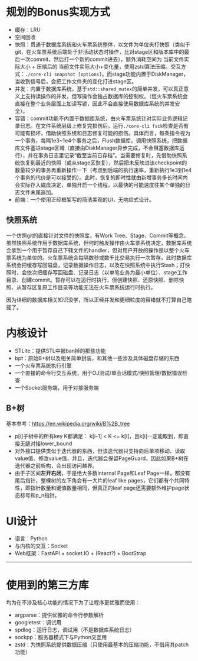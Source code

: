 # 规划的Bonus实现方式
- 缓存：LRU
- 空间回收
- 快照：贯通于数据库系统和火车票系统整体，以文件为单位夹打快照（类似于git，在火车票系统后端处于非活动状态时操作，比对stage区和版本库中的最后一次commit，然后打一个新的commit进去），额外消耗空间为 当前文件实际大小 + 压缩后的 当前文件实际大小+变化量，使用zstd算法压缩。交互方式：`./core-cli snapshot [options]`。而stage功能内置于DiskManager，当收到信号后，会把工作文件夹的变化打进stage区。
- 并发：内置于数据库系统，基于`std::shared_mutex`的简单并发，可以真正意义上支持读操作的并发，但写操作会独占数据库的控制权。（但火车票系统会直接在整个业务层面上加读写锁，因此不会直接使用数据库系统的并发安全）。
- 容错：commit功能不内置于数据库系统，由火车票系统针对实际业务逻辑记录日志。在文件系统层级上修复完损伤后，运行`./core-cli fsck`检查是否有可能有损坏，借助快照系统和日志修复可能的损伤。具体而言，每条指令视为一个事务，每隔1e3~1e4个事务之后，Flush数据库，调用快照系统，把数据库文件塞进stage区域（直接由DiskManager异步完成，不会阻塞数据库运行），并在事务日志里记录“截至当前已存档”。当需要修复时，先借助快照系统恢复到最近的快照（或从stage区恢复），然后把未反映进该checkpoint的数量较少的事务再重新操作一下（考虑到后端的执行速率，重新执行1e3到1e4个事务的代价是可以接受的）。此时，恢复的即时性就由新增事务多长时间内会实际存入磁盘决定，单独开启一个线程，以最快的可能速度往某个单独的日志文件末尾追加。
- 前端：一个使用正经框架写的简洁美观的UI，无响应式设计。

## 快照系统
一个仿照git的直接针对文件的快照库，有Work Tree、Stage、Commit等概念。虽然快照系统作用于数据库系统，但何时触发操作由火车票系统决定，数据库系统会拿到一个用于暂存自己下辖文件的handler，但对用户开放的操作是以整个火车票系统为单位的。火车票系统会每隔数秒或数千比交易执行一次暂存，此时数据库系统会把缓存写回磁盘，记录数据操作日志，以及在快照系统中执行Stash；打快照时，会依次把缓存写回磁盘、记录日志（以单笔业务为最小单位）、stage工作目录、创建commit。暂存可以在运行时执行，但创建快照、还原快照、删除快照、从暂存区复原工作目录等功能无法在火车票系统运行时执行。

因为详细的数据库相关知识没学，所以正经并发和更细粒度的容错就不打算自己瞎搓了。

# 内核设计
- STLite：提供STL中被ban掉的那些功能
- bpt：原始B+树以及相关简单封装，和其他一些涉及具体磁盘存储的东西
- 一个火车票系统执行引擎
- 一个直接的命令行交互系统，用于OJ测试/单会话模式/快照管理/数据错误检查
- 一个Socket服务端，用于对接服务端

## B+树
基本参考：<https://en.wikipedia.org/wiki/B%2B_tree>
- p[i]子树中的所有key K都满足： k[i-1] \< K \<= k[i]，且k[i]一定能取到，即直接无缝对接lower_bound
- 对外接口提供类似于迭代器的东西，但该迭代器只支持向后单项移动、读取value值、修改value值，并且，迭代器会保留PageGuard，因此如果B+树在迭代器之前析构，会出现访问越界。
- 由于子区间**左开右闭**，于是绝大多数Internal Page和Leaf Page一样，都没有尾后指针，整棵树的左下角会有一大片的leaf like pages，它们都有个共同特性，即指针数量和键值数量相同，但真正的leaf page还需要额外维护page状态标号和p_n指针。

# UI设计
- 语言：Python
- 与内核的交互：Socket
- Web框架：FastAPI + socket.IO + (React?) + BootStrap

___
# 使用到的第三方库
均为在不涉及核心功能的情况下为了让程序更优雅而使用：
- argparse：提供优雅的命令行参数解析
- googletest：调试用
- spdlog：运行日志，调试用（不是数据库系统日志）
- sockpp：服务器模式下与Python交互用
- zstd：为快照系统提供数据压缩（只使用最基本的压缩功能，不借用其patch功能）